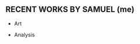 ## **RECENT WORKS BY SAMUEL (me)** 

- Art

- Analysis

<a href="pdfs/ProjMarr_slides.pdf" class="image fit"><img src="images/marr_pic.jpg" alt=""></a>



